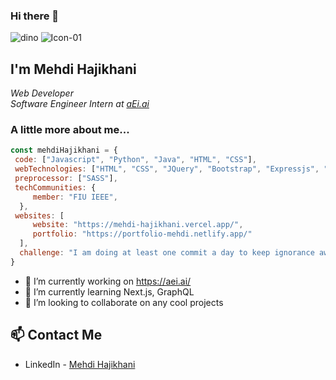 ### Hi there 👋


![dino](https://user-images.githubusercontent.com/22078200/95139784-4bbbdd00-073b-11eb-99b9-63cc97cf21e4.gif)
![Icon-01](https://user-images.githubusercontent.com/22078200/95149127-25a23700-0753-11eb-965e-d1748ff386a3.jpg)

<h2>I'm Mehdi Hajikhani</h2> 

<p><em>Web Developer</br>
Software Engineer Intern at <a href="https://aei.ai/">aEi.ai</a>
</em></p>

### A little more about me...  

```javascript
const mehdiHajikhani = {
 code: ["Javascript", "Python", "Java", "HTML", "CSS"],
 webTechnologies: ["HTML", "CSS", "JQuery", "Bootstrap", "Expressjs", "Nodejs", "Reactjs", "Nextjs", "Redux", "MySQL", "MongoDB"],
 preprocessor: ["SASS"],
 techCommunities: {
     member: "FIU IEEE",
  },
 websites: [ 
     website: "https://mehdi-hajikhani.vercel.app/", 
     portfolio: "https://portfolio-mehdi.netlify.app/"
  ],
  challenge: "I am doing at least one commit a day to keep ignorance away"
}
```

- 🔭 I’m currently working on https://aei.ai/
- 🌱 I’m currently learning Next.js, GraphQL
- 👯 I’m looking to collaborate on any cool projects

## 📫 Contact Me
- LinkedIn - [Mehdi Hajikhani](https://www.linkedin.com/in/mehdi-hajikhani/)

